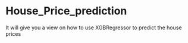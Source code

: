 # House_Price_prediction
It will give you a view on how to use XGBRegressor to predict the house prices
